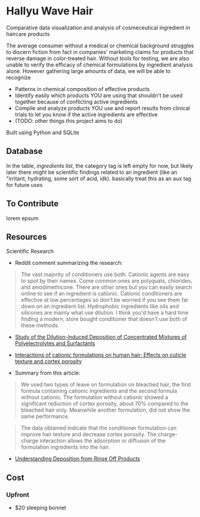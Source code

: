 # Hallyu Wave Hair
Comparative data visualization and analysis of cosmeceutical ingredient in haircare products

The average consumer without a medical or chemical background struggles to discern fiction from fact in companies' marketing claims for products that reverse damage in color-treated hair. Without tools for testing, we are also unable to verify the efficacy of chemical formulations by ingredient analysis alone. However gathering large amounts of data, we will be able to recognize 
- Patterns in chemical composition of effective products
- Identify easily which products YOU are using that shouldn't be used together because of conflicting active ingredients 
- Compile and analyze products YOU use and report results from clinical trials to let you know if the active ingredients are effective
- (TODO: other things this project aims to do)

Built using Python and SQLite

## Database
In the table, _ingredients list_, the category tag is left empty for now, but likely later there might be scientific findings related to an ingredient (like an "irritant, hydrating, some sort of acid, idk). basically treat this as an aux tag for future uses 

## To Contribute
lorem epsum

## Resources
Scientific Research 
- Reddit comment summarizing the research: 
> The vast majority of conditioners use both. Cationic agents are easy to spot by their names. Come common ones are polyquats, chlorides, and amodimethicone. There are other ones but you can easily search online to see if an ingredient is cationic. Cationic conditioners are effective at low percentages so don't be worried if you see them far down on an ingredient list. Hydrophobic ingredients like oils and silicones are mainly what use dilution. I think you'd have a hard time finding a modern, store bought conditioner that doesn't use both of these methods.

- [Study of the Dilution-Induced Deposition of Concentrated Mixtures of Polyelectrolytes and Surfactants](https://www.ncbi.nlm.nih.gov/pmc/articles/PMC9003019/)
- [Interactions of cationic formulations on human hair: Effects on cuticle texture and cortex porosity](https://dc.engconfintl.org/cosmetic/17/)

- Summary from this article:
> We used two types of leave on formulation on bleached hair, the first formula containing cationic ingredients and the second formula without cationic. The formulation without cationic showed a significant reduction of cortex porosity, about 70% compared to the bleached hair only. Meanwhile another formulation, did not show the same performance.

> The data obtained indicate that the conditioner formulation can improve hair texture and decrease cortex porosity. The charge-charge interaction allows the adsorption or diffusion of the formulation ingredients into the hair.

- [Understanding Deposition from Rinse Off Products](https://knowledge.ulprospector.com/638/pcc-understanding-deposition-rinse-products/)

## Cost
### Upfront
- $20 sleeping bonnet